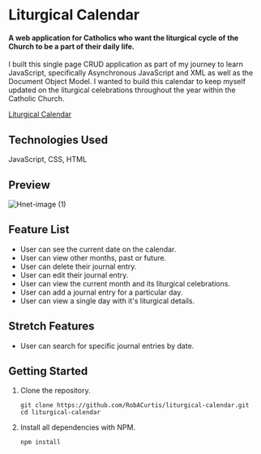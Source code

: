 # Liturgical Calendar

#### A web application for Catholics who want the liturgical cycle of the Church to be a part of their daily life. 

I built this single page CRUD application as part of my journey to learn JavaScript, specifically Asynchronous JavaScript and XML as well as the Document Object Model. I wanted to build this calendar to keep myself updated on the liturgical celebrations throughout the year within the Catholic Church.


[Liturgical Calendar](https://robacurtis.github.io/liturgical-calendar/)

## Technologies Used
  JavaScript, CSS, HTML 
  
  ## Preview


![Hnet-image (1)](https://user-images.githubusercontent.com/96838616/174200398-b6ed8a21-936f-4d88-92bd-0af91f7c4648.gif)


  
 ## Feature List
 
  - User can see the current date on the calendar.
  - User can view other months, past or future.
  - User can delete their journal entry.
  - User can edit their journal entry.
  - User can view the current month and its liturgical celebrations.
  - User can add a journal entry for a particular day.
  - User can view a single day with it's liturgical details.

## Stretch Features 
  - User can search for specific journal entries by date. 

## Getting Started 

1. Clone the repository.

    ```shell
    git clone https://github.com/RobACurtis/liturgical-calendar.git
    cd liturgical-calendar
    ```

1. Install all dependencies with NPM.

    ```shell
    npm install
    ```
